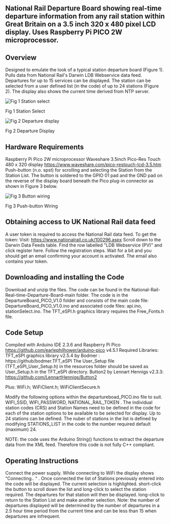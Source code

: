 ## National Rail Departure Board showing real-time departure information from any rail station within Great Britain on a 3.5 inch 320 x 480 pixel LCD display. Uses Raspberry Pi PICO 2W microprocessor.

## Overview
Designed to emulate the look of a typical station departure board (Figure 1).
Pulls data from National Rail's Darwin LDB Webservice data feed.
Departures for up to 15 services can be displayed.
The station can be selected from a user defined list (in the code) of up to 24 stations (Figure 2).
The display also shows the current time derived from NTP server.


![Fig 1 Station select](https://github.com/user-attachments/assets/802f1857-f84a-4aa2-9587-57f4bb0ed4c9)


Fig 1 Station Select  

![Fig 2 Departure display](https://github.com/user-attachments/assets/786e5795-acbf-438a-ab24-8c3502997f99)


Fig 2 Departure Display

## Hardware Requirements
Raspberry Pi Pico 2W microprocessor
Waveshare 3.5inch Pico-Res Touch 480 x 320 display https://www.waveshare.com/pico-restouch-lcd-3.5.htm
Push-button (n.o. spst) for scrolling and selecting the Station from the Station List. The button is soldered to the GPIO 01 pad and the GND pad on the reverse of the display board beneath the Pico plug-in connector as shown in Figure 3 below.



![Fig 3 Button wiring](https://github.com/user-attachments/assets/e94acb21-60b9-4bef-a041-824eb4372410)


Fig 3 Push-button Wiring

## Obtaining access to UK National Rail data feed
A user token is required to access the National Rail data feed.
To get the token: Visit: https://www.nationalrail.co.uk/100296.aspx
Scroll down to the Darwin Data Feeds table. Find the row labelled "LDB Webservice (PV)" and click register here. Follow the registration steps. Wait for a bit and you should get an email confirming your account is activated. The email also contains your token.

## Downloading and installing the Code
Download and unzip the files. The code can be found in the National-Rail-Real-time-Departure-Board-main folder. 
The code is in the DepartureBoard_PICO_V1.0 folder and consists of the main code file: DepartureBoard_PICO_V1.0.ino
and associated code files: api.ino, stationSelect.ino.
The TFT_eSPI.h graphics library requires the Free_Fonts.h file.

## Code Setup
Compiled with Arduino IDE 2.3.6 and Raspberry Pi Pico https://github.com/earlephilhower/arduino-pico v4.5.1
Required Libraries: TFT_eSPI graphics library v2.5.4 by Bodmer : https://github/bodmer.TFT_eSPI
The User_Setup file (TFT_eSPI_User_Setup.h) in the resources folder should be saved as User_Setup.h in the TFT_eSPI directory.
Button2 by Lennart Hennigs v2.3.3: https://github.com/LennartHennigs/Button2

Plus: WiFi.h; WiFiClient.h; WiFiClientSecure.h

Modify the following options within the departureboad_PICO.ino file to suit. 
WIFI_SSID, WIFI_PASSWORD, NATIONAL_RAIL_TOKEN .
The individual station codes (CRS) and Station Names need to be defined in the code for each of the station options to be available to be selected for display. Up to 24 stations can be defined. The nuber of stations in the list is defined by modifying  STATIONS_LIST in the code to the number required default (maximum)  24.

NOTE: the code uses the Arduino String() functions to extract the departure data from the XML feed. Therefore this code is not fully C++ compliant.

## Operating Instructions
Connect the power supply. While connecting to WiFi the display shows “Connecting.. “ . Once connected the list of Stations previously entered into the code will be displayed. The current selection is highlighted. short-click the button to scroll down the list and long-click to select the station required. The departures for that station will then be displayed. long-click to return to the Station List and make another selection.
Note: the number of departures displayed will be determined by the number of departures in a 2.5 hour time period from the current time and can be less than 15 when departures are infrequent.


